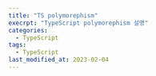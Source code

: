 ```yaml
---
title: "TS polymorephism"
execrpt: "TypeScript polymorephism 설명"
categories:
  - TypeScript
tags:
  - TypeScript
last_modified_at: 2023-02-04
---
```

